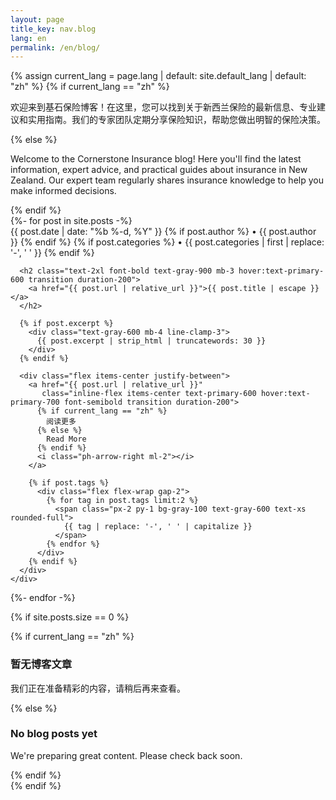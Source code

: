 ```yaml
---
layout: page
title_key: nav.blog
lang: en
permalink: /en/blog/
---
```


{% assign current_lang = page.lang | default: site.default_lang | default: "zh" %}
{% if current_lang == "zh" %}
  <p class="text-lg text-gray-600 mb-8">
    欢迎来到基石保险博客！在这里，您可以找到关于新西兰保险的最新信息、专业建议和实用指南。我们的专家团队定期分享保险知识，帮助您做出明智的保险决策。
  </p>
{% else %}
  <p class="text-lg text-gray-600 mb-8">
    Welcome to the Cornerstone Insurance blog! Here you'll find the latest information, expert advice, and practical guides about insurance in New Zealand. Our expert team regularly shares insurance knowledge to help you make informed decisions.
  </p>
{% endif %}

<div class="grid gap-8 mt-12">
  {%- for post in site.posts -%}
  <article class="bg-white rounded-lg shadow-md hover:shadow-lg transition duration-300 overflow-hidden">
    <div class="p-6">
      <div class="flex items-center text-sm text-gray-500 mb-3">
        <time class="uppercase font-semibold">{{ post.date | date: "%b %-d, %Y" }}</time>
        {% if post.author %}
          <span class="mx-2">•</span>
          <span>{{ post.author }}</span>
        {% endif %}
        {% if post.categories %}
          <span class="mx-2">•</span>
          <span class="capitalize">{{ post.categories | first | replace: '-', ' ' }}</span>
        {% endif %}
      </div>
      
      <h2 class="text-2xl font-bold text-gray-900 mb-3 hover:text-primary-600 transition duration-200">
        <a href="{{ post.url | relative_url }}">{{ post.title | escape }}</a>
      </h2>
      
      {% if post.excerpt %}
        <div class="text-gray-600 mb-4 line-clamp-3">
          {{ post.excerpt | strip_html | truncatewords: 30 }}
        </div>
      {% endif %}
      
      <div class="flex items-center justify-between">
        <a href="{{ post.url | relative_url }}" 
           class="inline-flex items-center text-primary-600 hover:text-primary-700 font-semibold transition duration-200">
          {% if current_lang == "zh" %}
            阅读更多
          {% else %}
            Read More
          {% endif %}
          <i class="ph-arrow-right ml-2"></i>
        </a>
        
        {% if post.tags %}
          <div class="flex flex-wrap gap-2">
            {% for tag in post.tags limit:2 %}
              <span class="px-2 py-1 bg-gray-100 text-gray-600 text-xs rounded-full">
                {{ tag | replace: '-', ' ' | capitalize }}
              </span>
            {% endfor %}
          </div>
        {% endif %}
      </div>
    </div>
  </article>
  {%- endfor -%}
</div>

{% if site.posts.size == 0 %}
  <div class="text-center py-12">
    <i class="ph-article text-6xl text-gray-300 mb-4"></i>
    {% if current_lang == "zh" %}
      <h3 class="text-xl font-semibold text-gray-600 mb-2">暂无博客文章</h3>
      <p class="text-gray-500">我们正在准备精彩的内容，请稍后再来查看。</p>
    {% else %}
      <h3 class="text-xl font-semibold text-gray-600 mb-2">No blog posts yet</h3>
      <p class="text-gray-500">We're preparing great content. Please check back soon.</p>
    {% endif %}
  </div>
{% endif %}

